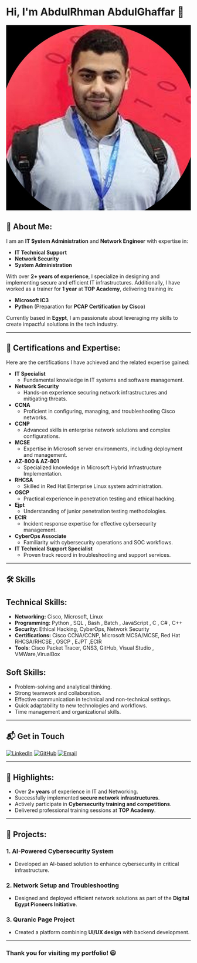 # Hi, I'm **AbdulRhman AbdulGhaffar** 👋

![Profile Image](./profile.jpg)

## 🚀 **About Me**:

I am an **IT System Administration** and **Network Engineer** with expertise in:

- **IT Technical Support**
- **Network Security**
- **System Administration**

With over **2+ years of experience**, I specialize in designing and implementing secure and efficient IT infrastructures. Additionally, I have worked as a trainer for **1 year** at **TOP Academy**, delivering training in:

- **Microsoft IC3**
- **Python** (Preparation for **PCAP Certification by Cisco**)

Currently based in **Egypt**, I am passionate about leveraging my skills to create impactful solutions in the tech industry.

---

## 📜 **Certifications and Expertise**:

Here are the certifications I have achieved and the related expertise gained:

- **IT Specialist**
  - Fundamental knowledge in IT systems and software management.
- **Network Security**
  - Hands-on experience securing network infrastructures and mitigating threats.
- **CCNA**
  - Proficient in configuring, managing, and troubleshooting Cisco networks.
- **CCNP**
  - Advanced skills in enterprise network solutions and complex configurations.
- **MCSE**
  - Expertise in Microsoft server environments, including deployment and management.
- **AZ-800 & AZ-801**
  - Specialized knowledge in Microsoft Hybrid Infrastructure Implementation.
- **RHCSA**
  - Skilled in Red Hat Enterprise Linux system administration.
- **OSCP**
  - Practical experience in penetration testing and ethical hacking.
- **Ejpt**
  - Understanding of junior penetration testing methodologies.
- **ECIR**
  - Incident response expertise for effective cybersecurity management.
- **CyberOps Associate**
  - Familiarity with cybersecurity operations and SOC workflows.
- **IT Technical Support Specialist**
  - Proven track record in troubleshooting and support services.


---

## 🛠️ **Skills**
## Technical Skills:
- **Networking:** Cisco, Microsoft, Linux
- **Programming:** Python , SQL , Bash , Batch , JavaScript , C , C# , C++
- **Security:** Ethical Hacking, CyberOps, Network Security
- **Certifications:** Cisco CCNA/CCNP, Microsoft MCSA/MCSE, Red Hat RHCSA/RHCSE , OSCP , EJPT ,ECIR
- **Tools**: Cisco Packet Tracer, GNS3, GitHub, Visual Studio , VMWare,VirualBox

## Soft Skills:
-	Problem-solving and analytical thinking.
-	Strong teamwork and collaboration.
-	Effective communication in technical and non-technical settings.
-	Quick adaptability to new technologies and workflows.
-	Time management and organizational skills. 

---

## 📬 Get in Touch

[![LinkedIn](https://img.shields.io/badge/LinkedIn-%230077B5.svg?&style=for-the-badge&logo=linkedin&logoColor=white)](https://www.linkedin.com/in/abdulrhmanabdulghaffar)
[![GitHub](https://img.shields.io/badge/GitHub-%23181717.svg?&style=for-the-badge&logo=github&logoColor=white)](https://github.com/AboodiAbdo)
[![Email](https://img.shields.io/badge/Email-D14836?&style=for-the-badge&logo=gmail&logoColor=white)](mailto:abdulrhman.abdulghaffar001@gmail.com)

---

## 🌟 **Highlights**:

- Over **2+ years** of experience in IT and Networking.
- Successfully implemented **secure network infrastructures**.
- Actively participate in **Cybersecurity training and competitions**.
- Delivered professional training sessions at **TOP Academy**.

---

## 📂 **Projects**:

### 1. **AI-Powered Cybersecurity System**
   - Developed an AI-based solution to enhance cybersecurity in critical infrastructure.

### 2. **Network Setup and Troubleshooting**
   - Designed and deployed efficient network solutions as part of the **Digital Egypt Pioneers Initiative**.

### 3. **Quranic Page Project**
   - Created a platform combining **UI/UX design** with backend development.

---

### Thank you for visiting my portfolio! 😃
